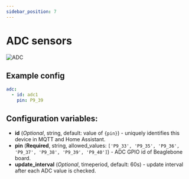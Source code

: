 ```yaml
---
sidebar_position: 7
---
```


# ADC sensors

![ADC](/img/adc.png)

## Example config

```yaml title="Example config"
adc:
  - id: adc1
    pin: P9_39
```

## Configuration variables:

- **id** (_Optional_, string, default: value of `{pin}`) - uniquely identifies this device in MQTT and Home Assistant.
- **pin** (**Required**, string, allowed_values: `['P9_33', 'P9_35', 'P9_36', 'P9_37', 'P9_38', 'P9_39', 'P9_40']`) - ADC GPIO id of Beaglebone board.
- **update_interval** (_Optional_, timeperiod, default: 60s) - update interval after each ADC value is checked.
